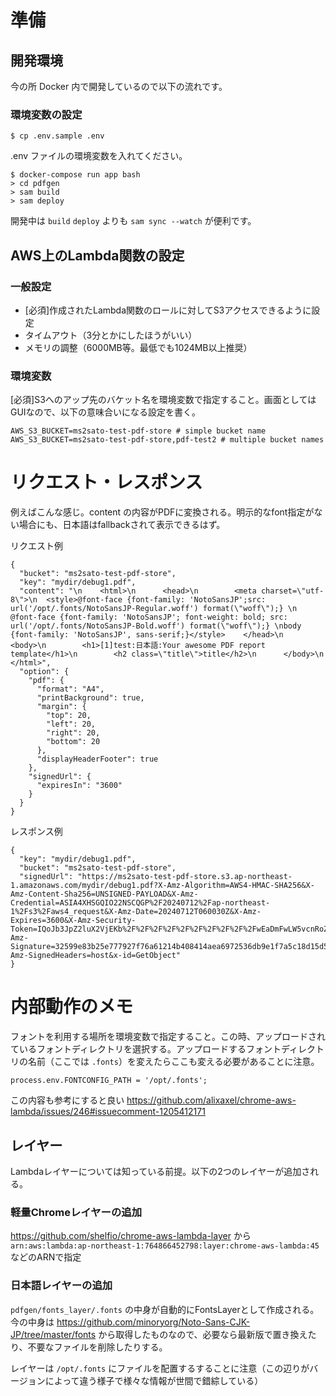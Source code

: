 # 準備

## 開発環境
今の所 Docker 内で開発しているので以下の流れです。

### 環境変数の設定

```
$ cp .env.sample .env
```

.env ファイルの環境変数を入れてください。

```terminal
$ docker-compose run app bash
> cd pdfgen
> sam build
> sam deploy
```

開発中は `build` `deploy` よりも `sam sync --watch` が便利です。

## AWS上のLambda関数の設定

### 一般設定
- [必須]作成されたLambda関数のロールに対してS3アクセスできるように設定
- タイムアウト（3分とかにしたほうがいい）
- メモリの調整（6000MB等。最低でも1024MB以上推奨）

### 環境変数
[必須]S3へのアップ先のバケット名を環境変数で指定すること。画面としてはGUIなので、以下の意味合いになる設定を書く。

```
AWS_S3_BUCKET=ms2sato-test-pdf-store # simple bucket name
AWS_S3_BUCKET=ms2sato-test-pdf-store,pdf-test2 # multiple bucket names
```

# リクエスト・レスポンス

例えばこんな感じ。content の内容がPDFに変換される。明示的なfont指定がない場合にも、日本語はfallbackされて表示できるはず。

リクエスト例

```
{
  "bucket": "ms2sato-test-pdf-store",
  "key": "mydir/debug1.pdf",
  "content": "\n    <html>\n      <head>\n        <meta charset=\"utf-8\">\n  <style>@font-face {font-family: 'NotoSansJP';src: url('/opt/.fonts/NotoSansJP-Regular.woff') format(\"woff\");} \n @font-face {font-family: 'NotoSansJP'; font-weight: bold; src: url('/opt/.fonts/NotoSansJP-Bold.woff') format(\"woff\");} \nbody {font-family: 'NotoSansJP', sans-serif;}</style>    </head>\n      <body>\n        <h1>[1]test:日本語:Your awesome PDF report template</h1>\n        <h2 class=\"title\">title</h2>\n      </body>\n    </html>",
  "option": {
    "pdf": {
      "format": "A4",
      "printBackground": true,
      "margin": {
        "top": 20,
        "left": 20,
        "right": 20,
        "bottom": 20
      },
      "displayHeaderFooter": true
    },
    "signedUrl": {
      "expiresIn": "3600"
    }
  }
}
```

レスポンス例

```
{
  "key": "mydir/debug1.pdf",
  "bucket": "ms2sato-test-pdf-store",
  "signedUrl": "https://ms2sato-test-pdf-store.s3.ap-northeast-1.amazonaws.com/mydir/debug1.pdf?X-Amz-Algorithm=AWS4-HMAC-SHA256&X-Amz-Content-Sha256=UNSIGNED-PAYLOAD&X-Amz-Credential=ASIA4XHSGQIO22NSCQGP%2F20240712%2Fap-northeast-1%2Fs3%2Faws4_request&X-Amz-Date=20240712T060030Z&X-Amz-Expires=3600&X-Amz-Security-Token=IQoJb3JpZ2luX2VjEKb%2F%2F%2F%2F%2F%2F%2F%2F%2F%2FwEaDmFwLW5vcnRoZWFzdC0xIkgwRgIhAKbIQJ9INfHYSQ6FTaPIDNEOGOpR3uAL4n8C27yQeiXJAiEAy8ctFWZiIVQsAfGjaBBhOdu15wlQDnmOzcUiMCXL%2Fs8qigMIbxAAGgw4NzQ1MzM3ODIwNDUiDGbX8qr2VXBLEiuqyyrnAlfV9JSth%2BYQHnwDY9XttAEnMZF3yw%2F3jnN%2BmEdNRrGJkjDeV9DVHqlVTc9Z3cJQgpGK9v%2BL1lo7%2BOyPj9k3XK7oRywPB7OhkK2yJHfy9KtVqbXtjHJqpOr0Ds9cPAg8mdkBhhZQMYtuusKTc3KbzDqfgyCvkqJPH%2BDOHD5%2BrSg1lnVSszYR%2BHfcajFyZwqy8RROIZAdiJHJ3paJVVw%2B3z%2BMliszabfoiQux%2FuuQDiWJfLyafxbFH6p8doc0SmkLc9VbNZT44hPCak%2BKK6c4Bbc38fsSusatgTCgfIwSP7yKVX04gH6TOiWXaE7gESWrkP7tyCcEggZD7niIiZMbxtHVo7Y7L0tjp0lc106Zl4CsK6SxCFJDzc0pbmJSE%2Bb5StPc3s4leU6%2FB7OtDbK5JgPn8O1jRknXonYYqcfznNP5uRUirc9CPIo38kXy05wPOZv%2BD4obabA0AUnAJHheYtNlWl91gQ7YMPeMw7QGOpwBj%2BXk7mqhyi0rHmEQO1IO%2BHsEg%2B3SJi9%2Fy2Vkfo6P9vOuzSnIyCNnv4%2BMyOxldRuWzCHDdI%2BuwQIPJxBgNDzcEnoUmRFue0%2FddVChmSvfzG%2BA1HPU46pNOYf7HukZwsx4kqZTOMuGJuhwUyU6PyLShrnxuv3d1xnajXMxQQnElEOX0MmU7VjLp3Ce1OfYmH8sTdc%2F6O85b5zaIE08&X-Amz-Signature=32599e83b25e777927f76a61214b408414aea6972536db9e1f7a5c18d15d527b&X-Amz-SignedHeaders=host&x-id=GetObject"
}
```

# 内部動作のメモ

フォントを利用する場所を環境変数で指定すること。この時、アップロードされているフォントディレクトリを選択する。アップロードするフォントディレクトリの名前（ここでは `.fonts`）を変えたらここも変える必要があることに注意。

```
process.env.FONTCONFIG_PATH = '/opt/.fonts';
```

この内容も参考にすると良い
https://github.com/alixaxel/chrome-aws-lambda/issues/246#issuecomment-1205412171


## レイヤー

Lambdaレイヤーについては知っている前提。以下の2つのレイヤーが追加される。

### 軽量Chromeレイヤーの追加

https://github.com/shelfio/chrome-aws-lambda-layer
から `arn:aws:lambda:ap-northeast-1:764866452798:layer:chrome-aws-lambda:45` などのARNで指定

### 日本語レイヤーの追加

`pdfgen/fonts_layer/.fonts` の中身が自動的にFontsLayerとして作成される。今の中身は https://github.com/minoryorg/Noto-Sans-CJK-JP/tree/master/fonts から取得したものなので、必要なら最新版で置き換えたり、不要なファイルを削除したりする。

レイヤーは `/opt/.fonts` にファイルを配置するすることに注意（この辺りがバージョンによって違う様子で様々な情報が世間で錯綜している）
